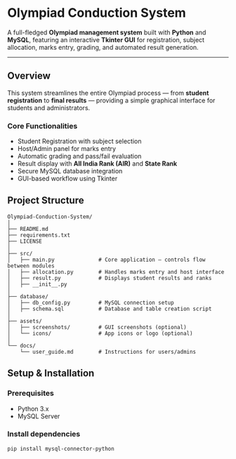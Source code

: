 #  Olympiad Conduction System

A full-fledged **Olympiad management system** built with **Python** and **MySQL**, featuring an interactive **Tkinter GUI** for registration, subject allocation, marks entry, grading, and automated result generation.

---

## Overview

This system streamlines the entire Olympiad process — from **student registration** to **final results** — providing a simple graphical interface for students and administrators.

### Core Functionalities
- Student Registration with subject selection
- Host/Admin panel for marks entry
- Automatic grading and pass/fail evaluation
- Result display with **All India Rank (AIR)** and **State Rank**
- Secure MySQL database integration
- GUI-based workflow using Tkinter



##  Project Structure
```
Olympiad-Conduction-System/
│
├── README.md
├── requirements.txt
├── LICENSE
│
├── src/
│   ├── main.py              # Core application – controls flow between modules
│   ├── allocation.py        # Handles marks entry and host interface
│   ├── result.py            # Displays student results and ranks
│   ├── __init__.py
│
├── database/
│   ├── db_config.py         # MySQL connection setup
│   ├── schema.sql           # Database and table creation script
│
├── assets/
│   ├── screenshots/         # GUI screenshots (optional)
│   └── icons/               # App icons or logo (optional)
│
└── docs/
    └── user_guide.md        # Instructions for users/admins

```

##  Setup & Installation

### Prerequisites
- Python 3.x  
- MySQL Server  

### Install dependencies
```bash
pip install mysql-connector-python
